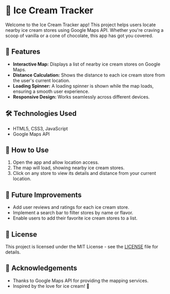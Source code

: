 # 🍦 Ice Cream Tracker

Welcome to the Ice Cream Tracker app! This project helps users locate nearby ice cream stores using Google Maps API. Whether you're craving a scoop of vanilla or a cone of chocolate, this app has got you covered.

## 🚀 Features

- **Interactive Map:** Displays a list of nearby ice cream stores on Google Maps.
- **Distance Calculation:** Shows the distance to each ice cream store from the user's current location.
- **Loading Spinner:** A loading spinner is shown while the map loads, ensuring a smooth user experience.
- **Responsive Design:** Works seamlessly across different devices.


## 🛠️ Technologies Used

  - HTML5, CSS3, JavaScript
  - Google Maps API

## 🎯 How to Use

1. Open the app and allow location access.
2. The map will load, showing nearby ice cream stores.
3. Click on any store to view its details and distance from your current location.

## 📝 Future Improvements

- Add user reviews and ratings for each ice cream store.
- Implement a search bar to filter stores by name or flavor.
- Enable users to add their favorite ice cream stores to a list.

## 📄 License

This project is licensed under the MIT License - see the [LICENSE](LICENSE) file for details.

## 🙏 Acknowledgements

- Thanks to Google Maps API for providing the mapping services.
- Inspired by the love for ice cream! 🍨
